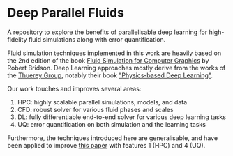 # Deep Parallel Fluids
A repository to explore the benefits of parallelisable deep learning for high-fidelity fluid simulations along with error quantification.

Fluid simulation techniques implemented in this work are heavily based on the 2nd edition of the book [Fluid Simulation for Computer Graphics](https://www.cs.ubc.ca/~rbridson/fluidsimulation/) by Robert Bridson. Deep Learning approaches mostly derive from the works of the [Thuerey Group](https://ge.in.tum.de), notably their book ["Physics-based Deep Learning"](https://physicsbaseddeeplearning.org/intro.html). 

Our work touches and improves several areas:
1. HPC: highly scalable parallel simulations, models, and data
2. CFD: robust solver for various fluid phases and scales
3. DL: fully differentiable end-to-end solver for various deep learning tasks
4. UQ: error quantification on both simulation and the learning tasks

Furthermore, the techniques introduced here are generalisable, and have been applied to improve [this paper](https://www.sciencedirect.com/science/article/pii/S0010465522002466) with features 1 (HPC) and 4 (UQ).
